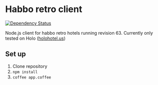 # Habbo retro client

[![Dependency Status](https://gemnasium.com/michaelowens/habbo-retro-client.svg)](https://gemnasium.com/michaelowens/habbo-retro-client)

Node.js client for habbo retro hotels running revision 63. Currently only tested on Holo ([holohotel.us](http://www.holohotel.us))

## Set up

1. Clone repository
2. `npm install`
3. `coffee app.coffee`
